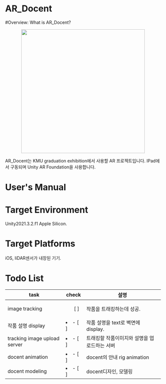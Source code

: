 # AR_Docent

#Overview: What is AR_Docent?
<p align= "center">
<img width= "400" src= "https://user-images.githubusercontent.com/69339846/178733741-3abc68e7-9e2e-4d40-ae76-de35914f1f71.jpeg">
</p>
AR_Docent는 KMU graduation exhibition에서 사용할 AR 프로젝트입니다.
IPad에서 구동되며 Unity AR Foundation을 사용합니다.

# User's Manual

# Target Environment

Unity2021.3.2.f1 Apple Silicon.

# Target Platforms

iOS, liDAR센서가 내장된 기기.

# Todo List
|task|check|설명|
|-|-|-|
|image tracking|<ul>[ ]</ul>|작품을 트래킹하는데 성공.|
|작품 설명 display|<li>- [ ]</li>|작품 설명을 text로 벽면에 display.|
|tracking image upload server|<li>- [ ]</li>|트래킹할 작품이미지와 설명을 업로드하는 서버|
|docent animation|<li>- [ ]</li>|docent의 안내 rig animation|
|docent modeling|<li>- [ ]</li>| docent디자인, 모델링|

